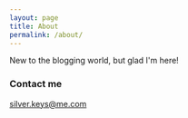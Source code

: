 ```yaml
---
layout: page
title: About
permalink: /about/
---
```






New to the blogging world, but glad I'm here! 

### Contact me

[silver.keys@me.com](mailto:silver.keys@me.com)
